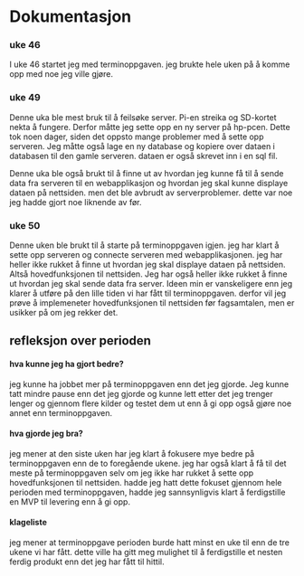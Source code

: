 # Dokumentasjon

### uke 46

I uke 46 startet jeg med terminoppgaven. jeg brukte hele uken på å komme opp med noe jeg ville gjøre. 


### uke 49

Denne uka ble mest bruk til å feilsøke server. Pi-en streika og SD-kortet nekta å fungere. Derfor måtte jeg sette opp en ny server på hp-pcen. Dette tok noen dager, siden det oppsto mange problemer med å sette opp serveren. Jeg måtte også lage en ny database og kopiere over dataen i databasen til den gamle serveren. dataen er også skrevet inn i en sql fil. 

Denne uka ble også brukt til å finne ut av hvordan jeg kunne få til å sende data fra serveren til en webapplikasjon og hvordan jeg skal kunne displaye dataen på nettsiden. men det ble avbrudt av serverproblemer. dette var noe jeg hadde gjort noe liknende av før. 

### uke 50
Denne uken ble brukt til å starte på terminoppgaven igjen. jeg har klart å sette opp serveren og connecte serveren med webapplikasjonen. jeg har heller ikke rukket å finne ut hvordan jeg skal displaye dataen på nettsiden. Altså hovedfunksjonen til nettsiden. Jeg har også heller ikke rukket å finne ut hvordan jeg skal sende data fra server. Ideen min er vanskeligere enn jeg klarer å utføre på den lille tiden vi har fått til terminoppgaven. derfor vil jeg prøve å implemeneter hovedfunksjonen til nettsiden før fagsamtalen, men er usikker på om jeg rekker det. 





## refleksjon over perioden

#### hva kunne jeg ha gjort bedre?
jeg kunne ha jobbet mer på terminoppgaven enn det jeg gjorde. Jeg kunne tatt mindre pause enn det jeg gjorde og kunne lett etter det jeg trenger lenger og gjennom flere kilder og testet dem ut enn å gi opp også gjøre noe annet enn terminoppgaven. 

#### hva gjorde jeg bra?

jeg mener at den siste uken har jeg klart å fokusere mye bedre på terminoppgaven enn de to foregående ukene. jeg har også klart å få til det meste på terminoppgaven selv om jeg ikke har rukket å sette opp hovedfunksjonen til nettsiden. hadde jeg hatt dette fokuset gjennom hele perioden med terminoppgaven, hadde jeg sannsynligvis klart å ferdigstille en MVP til levering enn å gi opp. 

#### klageliste

jeg mener at terminoppgave perioden burde hatt minst en uke til enn de tre ukene vi har fått. dette ville ha gitt meg mulighet til å ferdigstille et nesten ferdig produkt enn det jeg har fått til hittil. 